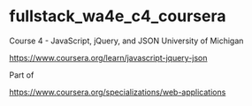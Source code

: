 # fullstack_wa4e_c4_coursera
Course 4 - JavaScript, jQuery, and JSON
University of Michigan

https://www.coursera.org/learn/javascript-jquery-json

Part of

https://www.coursera.org/specializations/web-applications